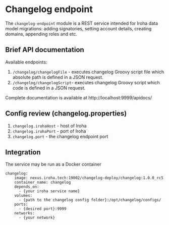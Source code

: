 # Changelog endpoint
The `changelog-endpoint` module is a REST service intended for Iroha data model migrations: adding signatories, setting account details, creating domains, appending roles and etc.

## Brief API documentation
Available endpoints:
1) `/changelog/changelogFile` - executes changelog Groovy script file which absolute path is defined in a JSON request.  
2) `/changelog/changelogScript`- executes changelog Groovy script which code is defined in a JSON request.
 
Complete documentation is available at http://localhost:9999/apidocs/

## Config review (changelog.properties)
1) `changelog.irohaHost` - host of Iroha
2) `changelog.irohaPort` - port of Iroha
3) `changelog.port` - the changelog endpoint port

## Integration
The service may be run as a Docker container
```
changelog:
    image: nexus.iroha.tech:19002/changelog-deploy/changelog:1.0.0_rc5
    container_name: changelog
    depends_on:
      - {your iroha service name}
    volumes:
      - {path to the changelog config folder}:/opt/changelog/configs/
    ports:
      - {desired port}:9999
    networks:
      - {your network}
```
